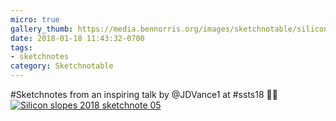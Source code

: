```yaml
---
micro: true
gallery_thumb: https://media.bennorris.org/images/sketchnotable/silicon-slopes-2018/silicon-slopes-2018-sketchnote-05.jpg
date: 2018-01-18 11:43:32-0700
tags:
- sketchnotes
category: Sketchnotable
---
```


#Sketchnotes from an inspiring talk by @JDVance1 at #ssts18 ✍🏼 [![Silicon slopes 2018 sketchnote 05](https://media.bennorris.org/images/sketchnotable/silicon-slopes-2018/silicon-slopes-2018-sketchnote-05.jpg)](https://media.bennorris.org/images/sketchnotable/silicon-slopes-2018/silicon-slopes-2018-sketchnote-05.jpg)